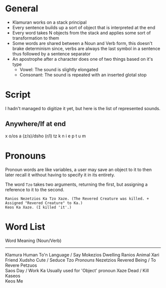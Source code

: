 General
=======

-   Klamuran works on a stack principal
-   Every sentence builds up a sort of object that is interpreted at the
    end
-   Every word takes N objects from the stack and applies some sort of
    transformation to them
-   Some words are shared between a Noun and Verb form, this doesn\'t
    brake determinism since, verbs are always the last symbol in a
    sentence thus followed by a sentence separator
-   An apostrophe after a character does one of two things based on
    it\'s type
    -   Vowel: The sound is slightly elongated
    -   Consonant: The sound is repeated with an inserted glotal stop

Script
======

I hadn\'t managed to digitize it yet, but here is the list of
represented sounds.

  Anywhere/If at end
  --------------------
  x
  o/os
  a
  (z/s)/dsho
  (r/l)
  tz
  k
  n
  i
  e
  p
  t
  u
  m

Pronouns
========

Pronoun words are like variables, a user may save an object to it to
then later recall it without having to specify it in its entirety.

The word `Tzo` takes two arguments, returning the first, but assigning a
reference to it to the second.

``` {.example}
Ranios Nezetzios Ka Tzo Xaze. (The Revered Creature was killed. + Assigned "Revered Creature" to Ka.)
Keos Ka Xaze. (I killed 'it'.)
```

Word List
=========

  Word        Meaning (Noun/Verb)
  ----------- -------------------------------------
  Klamura     Human
  To\'n       Language / Say
  Mokezios    Dwelling
  Ranios      Animal
  Xari        Friend
  Xudsho      Cute / Seduce
  Tzo         *Pronouns*
  Nezetzios   Revered Being / To Revere
  Petzuos     
  Saos        Day / Work
  Ka          Usually used for \'Object\' pronoun
  Xaze        Dead / Kill
  Kaseos      
  Keos        Me
